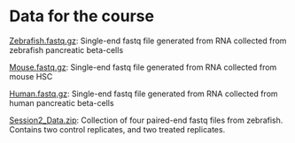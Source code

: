 Data for the course
===================

[Zebrafish.fastq.gz](https://github.com/sumeetpalsingh/NGS_Course/raw/master/Data/Zebrafish.fastq.gz): Single-end fastq file generated from RNA collected from zebrafish pancreatic beta-cells

[Mouse.fastq.gz](https://github.com/sumeetpalsingh/NGS_Course/raw/master/Data/Mouse.fastq.gz): Single-end fastq file generated from RNA collected from mouse HSC

[Human.fastq.gz](https://github.com/sumeetpalsingh/NGS_Course/raw/master/Data/Human.fastq.gz): Single-end fastq file generated from RNA collected from human pancreatic beta-cells

[Session2_Data.zip](https://github.com/sumeetpalsingh/NGS_Course/raw/master/Data/Session2_Data.zip): Collection of four paired-end fastq files from zebrafish. Contains two control replicates, and two treated replicates.
